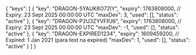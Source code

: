 {
  "keys": [
    {
      "key": "DRAGON-5YAUK6O72IY",
      "expiry": 1763808000,   // Expiry: 23 Sept 2025 00:00:00 UTC
      "maxDev": 3,
      "used": [],
      "status": "active"
    },
    {
      "key": "DRAGON-P2U3ZYVFPJ6",
      "expiry": 1763808000,   // Expiry: 23 Sept 2025 00:00:00 UTC
      "maxDev": -1,
      "used": [],
      "status": "active"
    },
    {
      "key": "DRAGON-EXPIRED1234",
      "expiry": 1609459200,   // Expired: 1 Jan 2021 (para test na expired)
      "maxDev": 1,
      "used": [],
      "status": "active"
    }
  ]
}
